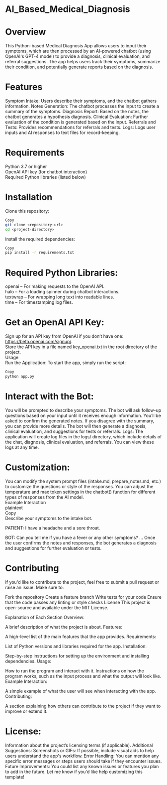 # AI_Based_Medical_Diagnosis

# Overview
This Python-based Medical Diagnosis App allows users to input their symptoms, which are then processed by an AI-powered chatbot (using OpenAI's GPT-4 model) to provide a diagnosis, clinical evaluation, and referral suggestions. The app helps users track their symptoms, summarize their condition, and potentially generate reports based on the diagnosis.

# Features
Symptom Intake: Users describe their symptoms, and the chatbot gathers information.
Notes Generation: The chatbot processes the input to create a summary of the symptoms.
Diagnosis Report: Based on the notes, the chatbot generates a hypothesis diagnosis.
Clinical Evaluation: Further evaluation of the condition is generated based on the input.
Referrals and Tests: Provides recommendations for referrals and tests.
Logs: Logs user inputs and AI responses to text files for record-keeping.

# Requirements
Python 3.7 or higher  
OpenAI API key (for chatbot interaction)   
Required Python libraries (listed below)

# Installation
Clone this repository:

```bash
Copy
git clone <repository-url>
cd <project-directory>
```

Install the required dependencies:

```bash
Copy
pip install -r requirements.txt
```

# Required Python Libraries:

openai – For making requests to the OpenAI API.  
halo – For a loading spinner during chatbot interactions.  
textwrap – For wrapping long text into readable lines.  
time – For timestamping log files.

# Get an OpenAI API Key:

Sign up for an API key from OpenAI if you don’t have one: https://beta.openai.com/signup/.  
Store the API key in a file named key_openai.txt in the root directory of the project.  
Usage  
Run the Application: To start the app, simply run the script:

```bash
Copy
python app.py
```

# Interact with the Bot:

You will be prompted to describe your symptoms.
The bot will ask follow-up questions based on your input until it receives enough information.
You’ll be asked to confirm the generated notes. If you disagree with the summary, you can provide more details.
The bot will then generate a diagnosis, clinical evaluation, and suggestions for tests or referrals.
Logs: The application will create log files in the logs/ directory, which include details of the chat, diagnosis, clinical evaluation, and referrals. You can view these logs at any time.

# Customization:

You can modify the system prompt files (intake.md, prepare_notes.md, etc.) to customize the questions or style of the responses.
You can adjust the temperature and max token settings in the chatbot() function for different types of responses from the AI model.  
Example Interaction  
plaintext  
Copy  
Describe your symptoms to the intake bot.

PATIENT: I have a headache and a sore throat.

BOT: Can you tell me if you have a fever or any other symptoms?
...
Once the user confirms the notes and responses, the bot generates a diagnosis and suggestions for further evaluation or tests.

# Contributing

If you'd like to contribute to the project, feel free to submit a pull request or raise an issue. Make sure to:

Fork the repository
Create a feature branch
Write tests for your code
Ensure that the code passes any linting or style checks
License
This project is open-source and available under the MIT License.

Explanation of Each Section
Overview:

A brief description of what the project is about.
Features:

A high-level list of the main features that the app provides.
Requirements:

List of Python versions and libraries required for the app.
Installation:

Step-by-step instructions for setting up the environment and installing dependencies.
Usage:

How to run the program and interact with it.
Instructions on how the program works, such as the input process and what the output will look like.
Example Interaction:

A simple example of what the user will see when interacting with the app.
Contributing:

A section explaining how others can contribute to the project if they want to improve or extend it.

# License:

Information about the project’s licensing terms (if applicable).
Additional Suggestions:
Screenshots or GIFs: If possible, include visual aids to help users understand the app's workflow.
Error Handling: You can mention any specific error messages or steps users should take if they encounter issues.
Future Improvements: You could list any known issues or features you plan to add in the future.
Let me know if you'd like help customizing this template!
